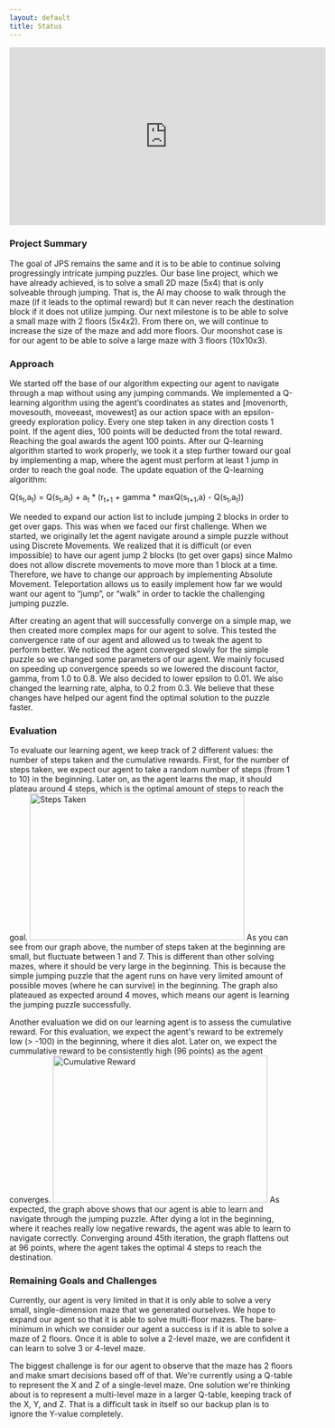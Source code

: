 ```yaml
---
layout: default
title: Status
---
```

<iframe width="560" height="315" src="https://www.youtube.com/embed/1st-fbm4XwM" frameborder="0" allowfullscreen></iframe>

### Project Summary

The goal of JPS remains the same and it is to be able to continue solving
progressingly intricate jumping puzzles. Our base line project, which we 
have already achieved, is to solve a small 2D maze (5x4) that is only solveable 
through jumping. That is, the AI may choose to walk through the maze 
(if it leads to the optimal reward) but it can never reach the destination 
block if it does not utilize jumping. Our next milestone is to be able to solve
a small maze with 2 floors (5x4x2). From there on, we will continue to increase
the size of the maze and add more floors. Our moonshot case is for our agent to
be able to solve a large maze with 3 floors (10x10x3). 

### Approach

We started off the base of our algorithm expecting our agent to navigate
through a map without using any jumping commands. We implemented a Q-learning
algorithm using the agent’s coordinates as states and [movenorth, movesouth, 
moveeast, movewest] as our action space with an epsilon-greedy exploration policy. Every
one step taken in any direction costs 1 point. If the agent dies, 100 points will
be deducted from the total reward. Reaching the goal awards the agent 100 points. 
After our Q-learning algorithm started to work properly, we took it a step further 
toward our goal by implementing a map, where the agent must perform at least 1 jump 
in order to reach the goal node. The update equation of the Q-learning algorithm: 

  Q(s<sub>t</sub>,a<sub>t</sub>) = Q(s<sub>t</sub>,a<sub>t</sub>) + a<sub>t</sub> * (r<sub>t+1</sub> + gamma * maxQ(s<sub>t+1</sub>,a) - Q(s<sub>t</sub>,a<sub>t</sub>))
 
We needed to expand our action list to include jumping 2 blocks in
order to get over gaps. This was when we faced our first challenge. When we 
started, we originally let the agent navigate around a simple puzzle without using
Discrete Movements. We realized that it is difficult (or even impossible) to
have our agent jump 2 blocks (to get over gaps) since Malmo does not allow 
discrete movements to move more than 1 block at a time. Therefore, we have to 
change our approach by implementing Absolute Movement. Teleportation allows us 
to easily implement how far we would want our agent to “jump”, or “walk” in 
order to tackle the challenging jumping puzzle. 

After creating an agent that will successfully converge on a simple map, we then created more 
complex maps for our agent to solve. This tested the convergence rate of our agent and allowed us 
to tweak the agent to perform better. We noticed the agent converged slowly for the simple puzzle
so we changed some parameters of our agent. We mainly focused on speeding up convergence 
speeds so we lowered the discount factor, gamma, from 1.0 to 0.8. We also decided to lower
epsilon to 0.01. We also changed the learning rate, alpha, to 0.2 from 0.3. We believe that
these changes have helped our agent find the optimal solution to the puzzle faster.


### Evaluation

To evaluate our learning agent, we keep track of 2 different values: the number of 
steps taken and the cumulative rewards. First, for the number of steps taken, we 
expect our agent to take a random number of steps (from 1 to 10) in the beginning. 
Later on, as the agent learns the map, it should plateau around 4 steps, which is the 
optimal amount of steps to reach the goal. 
<img src="https://puu.sh/w25BG/124e5bad71.jpg" height="260" width="380" alt="Steps Taken"> 
As you can see from our graph above, the number of steps taken at the beginning are small, 
but fluctuate between 1 and 7. This is different than other solving mazes, where it should be 
very large in the beginning. This is because the simple jumping puzzle that the agent runs
on have very limited amount of possible moves (where he can survive) in the beginning.
The graph also plateaued as expected around 4 moves, which means our agent is learning 
the jumping puzzle successfully.

Another evaluation we did on our learning agent is to assess the 
cumulative reward. For this evaluation, we expect the agent's reward to be extremely low (> -100) 
in the beginning, where it dies alot. Later on, we expect the cummulative reward to be consistently 
high (96 points) as the agent converges. 
<img src="https://puu.sh/w25Za/618b9e08f2.jpg" height="260" width="380" alt="Cumulative Reward"> 
As expected, the graph above shows that our agent is able to learn and navigate through the jumping 
puzzle. After dying a lot in the beginning, where it reaches really low negative rewards, the agent 
was able to learn to navigate correctly. Converging around 45th iteration, the graph flattens out at 
96 points, where the agent takes the optimal 4 steps to reach the destination. 

### Remaining Goals and Challenges

Currently, our agent is very limited in that it is only able to solve a very small, 
single-dimension maze that we generated ourselves. We hope to expand our agent so that 
it is able to solve multi-floor mazes. The bare-minimum in which we consider our agent 
a success is if it is able to solve a maze of 2 floors. Once it is able to solve a 2-level 
maze, we are confident it can learn to solve 3 or 4-level maze. 

The biggest challenge is for our agent to observe that the maze has 2 floors and make smart
decisions based off of that. We're currently using a Q-table to represent the X and Z 
of a single-level maze. One solution we're thinking about is to represent a multi-level maze in 
a larger Q-table, keeping track of the X, Y, and Z. That is a difficult task in itself so our backup
plan is to ignore the Y-value completely.
